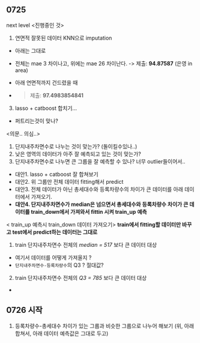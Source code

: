 ## 0725 
next level 
<진행중인 것>
1. 연면적 잘못된 데이터 KNN으로 imputation
- 아래는 그대로
- 전체는 mae 3 차이나고, 위에는 mae 26 차이난다. 
-> 제출: **94.87587** (은영 in area)

- 아래 연면적까지 건드렸을 때 
- > 제출: **97.4983854841**

3. lasso + catboost 합치기...
- 퍼트리는것이 맞나?


<의문.. 의심..>
1. 단지내주차면수로 나누는 것이 맞는가? (돌이킬수있나..)
2. 낮은 영역의 데이터가 아주 잘 예측되고 있는 것이 맞는가?
3. 단지내주차면수로 나누면 큰 그룹을 잘 예측할 수 있나? 너무 outlier들이어서.. 
- 대안1. lasso + catboost 잘 합쳐보기 
- 대안2. 위 그룹만 전체 데이터 fitting해서 predict
- 대안3. 전체 데이터가 아닌 총세대수와 등록차량수의 차이가 큰 데이터를 아래 데이터에서 가져오기. 
- **대안4. 단지내주차면수가 median은 넘으면서 총세대수와 등록차량수 차이가 큰 데이터를 train_down에서 가져와서 fittin 시켜 train_up 예측**



< train_up 예측시 train_down 데이터 가져오기> **train에서 fitting할 데이터만 바꾸고 test에서 predict하는 데이터는 그대로**
1. train 단지내주차면수 전체의 *median = 517* 보다 큰 데이터 대상
-  여기서 데이터를 어떻게 가져올지 ?
- `단지내주차면수-등록차량수`의 Q3 ? 절대값?

2. train 단지내주차면수 전체의 *Q3 = 785* 보다 큰 데이터 대상
- 


## 0726 시작
1. 등록차량수-총세대수 차이가 있는 그룹과 비슷한 그룹으로 나누어 해보기 (위, 아래 합쳐서, 아래 데이터 예측값은 그대로 두고)



